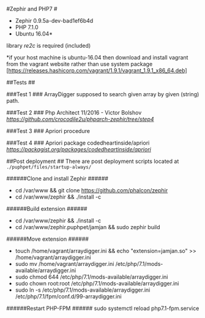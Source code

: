 #Zephir and PHP7 #

* Zephir 0.9.5a-dev-bad1ef6b4d
* PHP 7.1.0
* Ubuntu 16.04*

library *re2c* is required (included)

*if your host machine is ubuntu-16.04 then download and install vagrant from the vagrant website rather than use system package [https://releases.hashicorp.com/vagrant/1.9.1/vagrant_1.9.1_x86_64.deb]

##Tests ##

###Test 1 ###
ArrayDigger supposed to search given array by given (string) path.

###Test 2 ###
Php Architect 11/2016 - Victor Bolshov
*https://github.com/crocodile2u/phparch-zephir/tree/step4*

###Test 3 ###
Apriori procedure

###Test 4 ###
Apriori package codedheartinside/apriori
*https://packagist.org/packages/codedheartinside/apriori*




##Post deployment ##
There are post deployment scripts located at `./puphpet/files/startup-always/`

######Clone and install Zephir ######
* cd /var/www && git clone https://github.com/phalcon/zephir
* cd /var/www/zephir && ./install -c

######Build extension ######
* cd /var/www/zephir && ./install -c
* cd /var/www/zephir.puphpet/jamjan && sudo zephir build

######Move extension ######
* touch /home/vagrant/arraydigger.ini && echo "extension=jamjan.so" >> /home/vagrant/arraydigger.ini
* sudo mv /home/vagrant/arraydigger.ini /etc/php/7.1/mods-available/arraydigger.ini
* sudo chmod 644 /etc/php/7.1/mods-available/arraydigger.ini
* sudo chown root:root /etc/php/7.1/mods-available/arraydigger.ini
* sudo ln -s /etc/php/7.1/mods-available/arraydigger.ini /etc/php/7.1/fpm/conf.d/99-arraydigger.ini

######Restart PHP-FPM ######
sudo systemctl reload php7.1-fpm.service